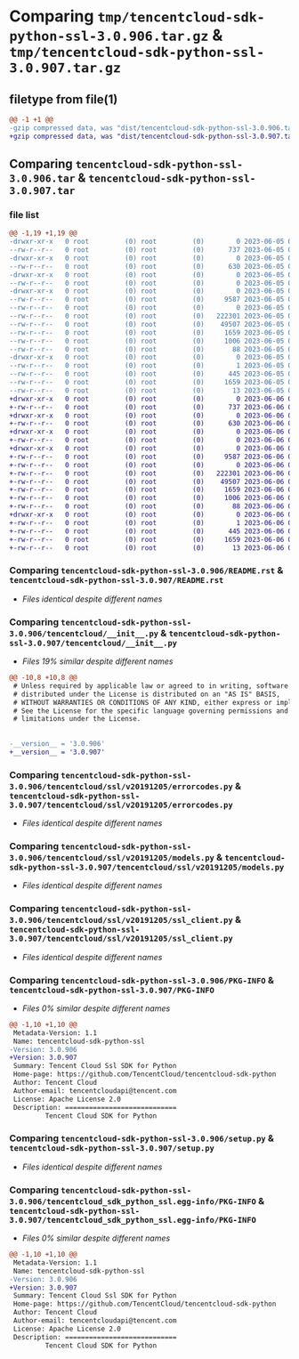 # Comparing `tmp/tencentcloud-sdk-python-ssl-3.0.906.tar.gz` & `tmp/tencentcloud-sdk-python-ssl-3.0.907.tar.gz`

## filetype from file(1)

```diff
@@ -1 +1 @@
-gzip compressed data, was "dist/tencentcloud-sdk-python-ssl-3.0.906.tar", last modified: Mon Jun  5 00:41:40 2023, max compression
+gzip compressed data, was "dist/tencentcloud-sdk-python-ssl-3.0.907.tar", last modified: Tue Jun  6 02:34:06 2023, max compression
```

## Comparing `tencentcloud-sdk-python-ssl-3.0.906.tar` & `tencentcloud-sdk-python-ssl-3.0.907.tar`

### file list

```diff
@@ -1,19 +1,19 @@
-drwxr-xr-x   0 root         (0) root         (0)        0 2023-06-05 00:41:40.000000 tencentcloud-sdk-python-ssl-3.0.906/
--rw-r--r--   0 root         (0) root         (0)      737 2023-06-05 00:41:40.000000 tencentcloud-sdk-python-ssl-3.0.906/README.rst
-drwxr-xr-x   0 root         (0) root         (0)        0 2023-06-05 00:41:40.000000 tencentcloud-sdk-python-ssl-3.0.906/tencentcloud/
--rw-r--r--   0 root         (0) root         (0)      630 2023-06-05 00:41:40.000000 tencentcloud-sdk-python-ssl-3.0.906/tencentcloud/__init__.py
-drwxr-xr-x   0 root         (0) root         (0)        0 2023-06-05 00:41:40.000000 tencentcloud-sdk-python-ssl-3.0.906/tencentcloud/ssl/
--rw-r--r--   0 root         (0) root         (0)        0 2023-06-05 00:41:40.000000 tencentcloud-sdk-python-ssl-3.0.906/tencentcloud/ssl/__init__.py
-drwxr-xr-x   0 root         (0) root         (0)        0 2023-06-05 00:41:40.000000 tencentcloud-sdk-python-ssl-3.0.906/tencentcloud/ssl/v20191205/
--rw-r--r--   0 root         (0) root         (0)     9587 2023-06-05 00:41:40.000000 tencentcloud-sdk-python-ssl-3.0.906/tencentcloud/ssl/v20191205/errorcodes.py
--rw-r--r--   0 root         (0) root         (0)        0 2023-06-05 00:41:40.000000 tencentcloud-sdk-python-ssl-3.0.906/tencentcloud/ssl/v20191205/__init__.py
--rw-r--r--   0 root         (0) root         (0)   222301 2023-06-05 00:41:40.000000 tencentcloud-sdk-python-ssl-3.0.906/tencentcloud/ssl/v20191205/models.py
--rw-r--r--   0 root         (0) root         (0)    49507 2023-06-05 00:41:40.000000 tencentcloud-sdk-python-ssl-3.0.906/tencentcloud/ssl/v20191205/ssl_client.py
--rw-r--r--   0 root         (0) root         (0)     1659 2023-06-05 00:41:40.000000 tencentcloud-sdk-python-ssl-3.0.906/PKG-INFO
--rw-r--r--   0 root         (0) root         (0)     1006 2023-06-05 00:41:40.000000 tencentcloud-sdk-python-ssl-3.0.906/setup.py
--rw-r--r--   0 root         (0) root         (0)       88 2023-06-05 00:41:40.000000 tencentcloud-sdk-python-ssl-3.0.906/setup.cfg
-drwxr-xr-x   0 root         (0) root         (0)        0 2023-06-05 00:41:40.000000 tencentcloud-sdk-python-ssl-3.0.906/tencentcloud_sdk_python_ssl.egg-info/
--rw-r--r--   0 root         (0) root         (0)        1 2023-06-05 00:41:40.000000 tencentcloud-sdk-python-ssl-3.0.906/tencentcloud_sdk_python_ssl.egg-info/dependency_links.txt
--rw-r--r--   0 root         (0) root         (0)      445 2023-06-05 00:41:40.000000 tencentcloud-sdk-python-ssl-3.0.906/tencentcloud_sdk_python_ssl.egg-info/SOURCES.txt
--rw-r--r--   0 root         (0) root         (0)     1659 2023-06-05 00:41:40.000000 tencentcloud-sdk-python-ssl-3.0.906/tencentcloud_sdk_python_ssl.egg-info/PKG-INFO
--rw-r--r--   0 root         (0) root         (0)       13 2023-06-05 00:41:40.000000 tencentcloud-sdk-python-ssl-3.0.906/tencentcloud_sdk_python_ssl.egg-info/top_level.txt
+drwxr-xr-x   0 root         (0) root         (0)        0 2023-06-06 02:34:06.000000 tencentcloud-sdk-python-ssl-3.0.907/
+-rw-r--r--   0 root         (0) root         (0)      737 2023-06-06 02:34:06.000000 tencentcloud-sdk-python-ssl-3.0.907/README.rst
+drwxr-xr-x   0 root         (0) root         (0)        0 2023-06-06 02:34:06.000000 tencentcloud-sdk-python-ssl-3.0.907/tencentcloud/
+-rw-r--r--   0 root         (0) root         (0)      630 2023-06-06 02:34:06.000000 tencentcloud-sdk-python-ssl-3.0.907/tencentcloud/__init__.py
+drwxr-xr-x   0 root         (0) root         (0)        0 2023-06-06 02:34:06.000000 tencentcloud-sdk-python-ssl-3.0.907/tencentcloud/ssl/
+-rw-r--r--   0 root         (0) root         (0)        0 2023-06-06 02:34:06.000000 tencentcloud-sdk-python-ssl-3.0.907/tencentcloud/ssl/__init__.py
+drwxr-xr-x   0 root         (0) root         (0)        0 2023-06-06 02:34:06.000000 tencentcloud-sdk-python-ssl-3.0.907/tencentcloud/ssl/v20191205/
+-rw-r--r--   0 root         (0) root         (0)     9587 2023-06-06 02:34:06.000000 tencentcloud-sdk-python-ssl-3.0.907/tencentcloud/ssl/v20191205/errorcodes.py
+-rw-r--r--   0 root         (0) root         (0)        0 2023-06-06 02:34:06.000000 tencentcloud-sdk-python-ssl-3.0.907/tencentcloud/ssl/v20191205/__init__.py
+-rw-r--r--   0 root         (0) root         (0)   222301 2023-06-06 02:34:06.000000 tencentcloud-sdk-python-ssl-3.0.907/tencentcloud/ssl/v20191205/models.py
+-rw-r--r--   0 root         (0) root         (0)    49507 2023-06-06 02:34:06.000000 tencentcloud-sdk-python-ssl-3.0.907/tencentcloud/ssl/v20191205/ssl_client.py
+-rw-r--r--   0 root         (0) root         (0)     1659 2023-06-06 02:34:06.000000 tencentcloud-sdk-python-ssl-3.0.907/PKG-INFO
+-rw-r--r--   0 root         (0) root         (0)     1006 2023-06-06 02:34:06.000000 tencentcloud-sdk-python-ssl-3.0.907/setup.py
+-rw-r--r--   0 root         (0) root         (0)       88 2023-06-06 02:34:06.000000 tencentcloud-sdk-python-ssl-3.0.907/setup.cfg
+drwxr-xr-x   0 root         (0) root         (0)        0 2023-06-06 02:34:06.000000 tencentcloud-sdk-python-ssl-3.0.907/tencentcloud_sdk_python_ssl.egg-info/
+-rw-r--r--   0 root         (0) root         (0)        1 2023-06-06 02:34:06.000000 tencentcloud-sdk-python-ssl-3.0.907/tencentcloud_sdk_python_ssl.egg-info/dependency_links.txt
+-rw-r--r--   0 root         (0) root         (0)      445 2023-06-06 02:34:06.000000 tencentcloud-sdk-python-ssl-3.0.907/tencentcloud_sdk_python_ssl.egg-info/SOURCES.txt
+-rw-r--r--   0 root         (0) root         (0)     1659 2023-06-06 02:34:06.000000 tencentcloud-sdk-python-ssl-3.0.907/tencentcloud_sdk_python_ssl.egg-info/PKG-INFO
+-rw-r--r--   0 root         (0) root         (0)       13 2023-06-06 02:34:06.000000 tencentcloud-sdk-python-ssl-3.0.907/tencentcloud_sdk_python_ssl.egg-info/top_level.txt
```

### Comparing `tencentcloud-sdk-python-ssl-3.0.906/README.rst` & `tencentcloud-sdk-python-ssl-3.0.907/README.rst`

 * *Files identical despite different names*

### Comparing `tencentcloud-sdk-python-ssl-3.0.906/tencentcloud/__init__.py` & `tencentcloud-sdk-python-ssl-3.0.907/tencentcloud/__init__.py`

 * *Files 19% similar despite different names*

```diff
@@ -10,8 +10,8 @@
 # Unless required by applicable law or agreed to in writing, software
 # distributed under the License is distributed on an "AS IS" BASIS,
 # WITHOUT WARRANTIES OR CONDITIONS OF ANY KIND, either express or implied.
 # See the License for the specific language governing permissions and
 # limitations under the License.
 
 
-__version__ = '3.0.906'
+__version__ = '3.0.907'
```

### Comparing `tencentcloud-sdk-python-ssl-3.0.906/tencentcloud/ssl/v20191205/errorcodes.py` & `tencentcloud-sdk-python-ssl-3.0.907/tencentcloud/ssl/v20191205/errorcodes.py`

 * *Files identical despite different names*

### Comparing `tencentcloud-sdk-python-ssl-3.0.906/tencentcloud/ssl/v20191205/models.py` & `tencentcloud-sdk-python-ssl-3.0.907/tencentcloud/ssl/v20191205/models.py`

 * *Files identical despite different names*

### Comparing `tencentcloud-sdk-python-ssl-3.0.906/tencentcloud/ssl/v20191205/ssl_client.py` & `tencentcloud-sdk-python-ssl-3.0.907/tencentcloud/ssl/v20191205/ssl_client.py`

 * *Files identical despite different names*

### Comparing `tencentcloud-sdk-python-ssl-3.0.906/PKG-INFO` & `tencentcloud-sdk-python-ssl-3.0.907/PKG-INFO`

 * *Files 0% similar despite different names*

```diff
@@ -1,10 +1,10 @@
 Metadata-Version: 1.1
 Name: tencentcloud-sdk-python-ssl
-Version: 3.0.906
+Version: 3.0.907
 Summary: Tencent Cloud Ssl SDK for Python
 Home-page: https://github.com/TencentCloud/tencentcloud-sdk-python
 Author: Tencent Cloud
 Author-email: tencentcloudapi@tencent.com
 License: Apache License 2.0
 Description: ============================
         Tencent Cloud SDK for Python
```

### Comparing `tencentcloud-sdk-python-ssl-3.0.906/setup.py` & `tencentcloud-sdk-python-ssl-3.0.907/setup.py`

 * *Files identical despite different names*

### Comparing `tencentcloud-sdk-python-ssl-3.0.906/tencentcloud_sdk_python_ssl.egg-info/PKG-INFO` & `tencentcloud-sdk-python-ssl-3.0.907/tencentcloud_sdk_python_ssl.egg-info/PKG-INFO`

 * *Files 0% similar despite different names*

```diff
@@ -1,10 +1,10 @@
 Metadata-Version: 1.1
 Name: tencentcloud-sdk-python-ssl
-Version: 3.0.906
+Version: 3.0.907
 Summary: Tencent Cloud Ssl SDK for Python
 Home-page: https://github.com/TencentCloud/tencentcloud-sdk-python
 Author: Tencent Cloud
 Author-email: tencentcloudapi@tencent.com
 License: Apache License 2.0
 Description: ============================
         Tencent Cloud SDK for Python
```

